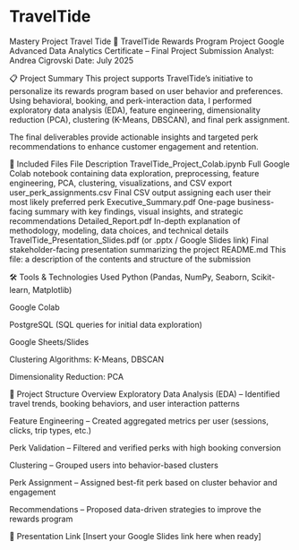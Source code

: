 # TravelTide
Mastery Project Travel Tide
📂 TravelTide Rewards Program Project
Google Advanced Data Analytics Certificate – Final Project Submission
Analyst: Andrea Cigrovski
Date: July 2025

📋 Project Summary
This project supports TravelTide’s initiative to personalize its rewards program based on user behavior and preferences. Using behavioral, booking, and perk-interaction data, I performed exploratory data analysis (EDA), feature engineering, dimensionality reduction (PCA), clustering (K-Means, DBSCAN), and final perk assignment.

The final deliverables provide actionable insights and targeted perk recommendations to enhance customer engagement and retention.

📁 Included Files
File	Description
TravelTide_Project_Colab.ipynb	Full Google Colab notebook containing data exploration, preprocessing, feature engineering, PCA, clustering, visualizations, and CSV export
user_perk_assignments.csv	Final CSV output assigning each user their most likely preferred perk
Executive_Summary.pdf	One-page business-facing summary with key findings, visual insights, and strategic recommendations
Detailed_Report.pdf	In-depth explanation of methodology, modeling, data choices, and technical details
TravelTide_Presentation_Slides.pdf (or .pptx / Google Slides link)	Final stakeholder-facing presentation summarizing the project
README.md	This file: a description of the contents and structure of the submission

🛠 Tools & Technologies Used
Python (Pandas, NumPy, Seaborn, Scikit-learn, Matplotlib)

Google Colab

PostgreSQL (SQL queries for initial data exploration)

Google Sheets/Slides

Clustering Algorithms: K-Means, DBSCAN

Dimensionality Reduction: PCA

📌 Project Structure Overview
Exploratory Data Analysis (EDA) – Identified travel trends, booking behaviors, and user interaction patterns

Feature Engineering – Created aggregated metrics per user (sessions, clicks, trip types, etc.)

Perk Validation – Filtered and verified perks with high booking conversion

Clustering – Grouped users into behavior-based clusters

Perk Assignment – Assigned best-fit perk based on cluster behavior and engagement

Recommendations – Proposed data-driven strategies to improve the rewards program

🔗 Presentation Link
[Insert your Google Slides link here when ready]
